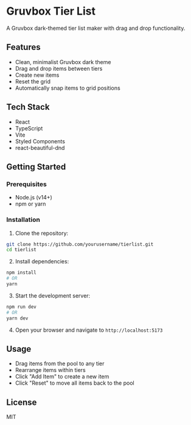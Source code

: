 # Gruvbox Tier List

A Gruvbox dark-themed tier list maker with drag and drop functionality.

## Features

- Clean, minimalist Gruvbox dark theme
- Drag and drop items between tiers
- Create new items
- Reset the grid
- Automatically snap items to grid positions

## Tech Stack

- React
- TypeScript
- Vite
- Styled Components
- react-beautiful-dnd

## Getting Started

### Prerequisites

- Node.js (v14+)
- npm or yarn

### Installation

1. Clone the repository:
```bash
git clone https://github.com/yourusername/tierlist.git
cd tierlist
```

2. Install dependencies:
```bash
npm install
# OR
yarn
```

3. Start the development server:
```bash
npm run dev
# OR
yarn dev
```

4. Open your browser and navigate to `http://localhost:5173`

## Usage

- Drag items from the pool to any tier
- Rearrange items within tiers
- Click "Add Item" to create a new item
- Click "Reset" to move all items back to the pool

## License

MIT